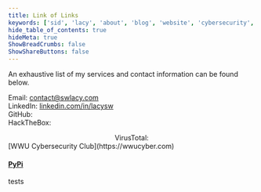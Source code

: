 ```yaml
---
title: Link of Links
keywords: ['sid', 'lacy', 'about', 'blog', 'website', 'cybersecurity', 'security', 'computer', 'hackthebox', 'htb', 'tech', 'links']
hide_table_of_contents: true
hideMeta: true
ShowBreadCrumbs: false
ShowShareButtons: false
---
```


An exhaustive list of my services and contact information can be found below.

Email: [contact@swlacy.com](mailto:contact@swlacy.com?subject=Hello!)  
LinkedIn: [linkedin.com/in/lacysw](https://linkedin.com/in/lacysw/)  
GitHub:  
HackTheBox:  
<center>VirusTotal:</center>
[WWU Cybersecurity Club](https://wwucyber.com)

<a class=button href=https://pypi.org/user/adityatelange/ rel=noopener title=PyPi>
<h4>PyPi</h4>
</a>

tests